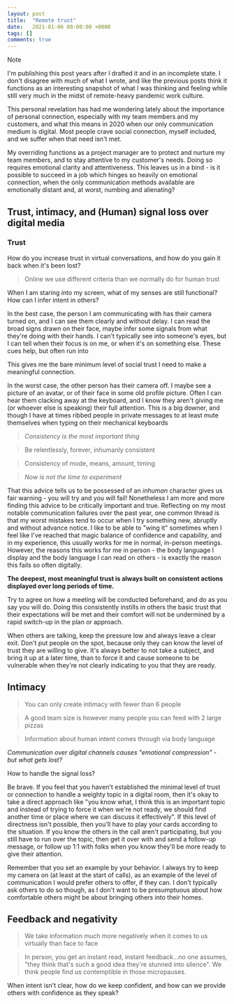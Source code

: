 ```yaml
---
layout: post
title:  "Remote trust"
date:   2021-01-06 00:00:00 +0000
tags: []
comments: true
---
```


> [!NOTE]
> I'm publishing this post years after I drafted it and in an incomplete state. I don't disagree with much of what I wrote, and like the previous posts think it functions as an interesting snapshot of what I was thinking and feeling while still very much in the midst of remote-heavy pandemic work culture.

This personal revelation has had me wondering lately about the importance of personal connection, especially with my team members and my customers, and what this means in 2020 when our only communication medium is digital. Most people crave social connection, myself included, and we suffer when that need isn't met.

My overriding functions as a project manager are to protect and nurture my team members, and to stay attentive to my customer's needs. Doing so requires emotional clarity and attentiveness. This leaves us in a bind - is it possible to succeed in a job which hinges so heavily on emotional connection, when the only communication methods available are emotionally distant and, at worst, numbing and alienating?

## Trust, intimacy, and (Human) signal loss over digital media

### Trust

How do you increase trust in virtual conversations, and how do you gain it back when it's been lost?

> Online we use different criteria than we normally do for human trust

When I am staring into my screen, what of my senses are still functional? How can I infer intent in others?

In the best case, the person I am communicating with has their camera turned on, and I can see them clearly and without delay. I can read the broad signs drawn on their face, maybe infer some signals from what they're doing with their hands. I can't typically see into someone's eyes, but I can tell when their focus is on me, or when it's on something else. These cues help, but often run into

This gives me the bare minimum level of social trust I need to make a meaningful connection.

In the worst case, the other person has their camera off. I maybe see a picture of an avatar, or of their face in some old profile picture. Often I can hear them clacking away at the keyboard, and I know they aren't giving me (or whoever else is speaking) their full attention. This is a big downer, and though I have at times ribbed people in private messages to at least mute themselves when typing on their mechanical keyboards

> *Consistency is the most important thing*

> Be relentlessly, forever, inhumanly consistent

> Consistency of mode, means, amount, timing

> *Now is not the time to experiment*

That this advice tells us to be possessed of an *inhuman* character gives us fair warning - you will try and you will fail! Nonetheless I am more and more finding this advice to be critically important and true. Reflecting on my most notable communication failures over the past year, one common thread is that my worst mistakes tend to occur when I try something new, abruptly and without advance notice. I like to be able to "wing it" sometimes when I feel like I've reached that magic balance of confidence and capability, and in my experience, this usually works for me in normal, in-person meetings. However, the reasons this works for me in person - the body language I display and the body language I can read on others - is exactly the reason this fails so often digitally.

**The deepest, most meaningful trust is always built on consistent actions displayed over long periods of time.**

Try to agree on how a meeting will be conducted beforehand, and do as you say you will do. Doing this consistently instills in others the basic trust that their expectations will be met and their comfort will not be undermined by a rapid switch-up in the plan or approach.

When others are talking, keep the pressure low and always leave a clear exit. Don't put people on the spot, because only they can know the level of trust they are willing to give. It's always better to not take a subject, and bring it up at a later time, than to force it and cause someone to be vulnerable when they're not clearly indicating to you that they are ready.

## Intimacy

> You can only create intimacy with fewer than 6 people

> A good team size is however many people you can feed with 2 large pizzas

> Information about human intent comes through via body language

*Communication over digital channels causes "emotional compression" - but what gets lost?*

How to handle the signal loss?

Be brave. If you feel that you haven't established the minimal level of trust or connection to handle a weighty topic in a digital room, then it's okay to take a direct approach like "you know what, I think this is an important topic and instead of trying to force it when we're not ready, we should find another time or place where we can discuss it effectively". If this level of directness isn't possible, then you'll have to play your cards according to the situation. If you know the others in the call aren't participating, but you still have to run over the topic, then get it over with and send a follow-up message, or follow up 1:1 with folks when you know they'll be more ready to give their attention.

Remember that you set an example by your behavior. I always try to keep my camera on (at least at the start of calls), as an example of the level of communication I would prefer others to offer, if they can. I don't typically ask others to do so though, as I don't want to be presumptuous about how comfortable others might be about bringing others into their homes.

## Feedback and negativity

> We take information much more negatively when it comes to us virtually than face to face

> In person, you get an instant read, instant feedback...no one assumes, "they think that's such a good idea they're stunned into silence". We think people find us contemptible in those micropauses.

When intent isn't clear, how do we keep confident, and how can we provide others with confidence as they speak?
